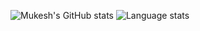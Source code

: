 
![Mukesh's GitHub stats](https://github-readme-stats.vercel.app/api?username=mukeshpilaniya&show_icons=true&theme=radical) ![Language stats](https://github-readme-stats.vercel.app/api/top-langs/?username=mukeshpilaniya&layout=compact&show_icons=true&theme=radical&langs_count=25&card_width=300)
